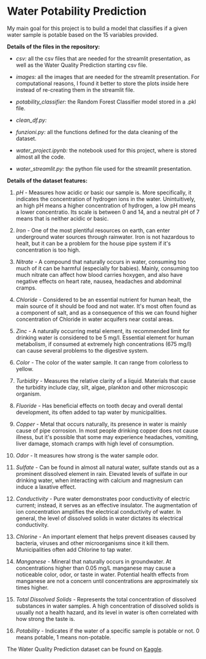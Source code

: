 # Water Potability Prediction

My main goal for this project is to build a model that classifies if a given water sample is potable based on the 15 variables provided.

**Details of the files in the repository:**

- *csv:* all the csv files that are needed for the streamlit presentation, as well as the Water Quality Prediction starting csv file.

- *images:* all the images that are needed for the streamlit presentation. For computational reasons, I found it better to store the plots inside here instead of re-creating them in the streamlit file.

- *potability_classifier:* the Random Forest Classifier model stored in a .pkl file.

- *clean_df.py:* 

- *funzioni.py:* all the functions defined for the data cleaning of the dataset.

- *water_project.ipynb:* the notebook used for this project, where is stored almost all the code.

- *water_streamlit.py:* the python file used for the streamlit presentation.

**Details of the dataset features:**

1) *pH -* Measures how acidic or basic our sample is. More specifically, it indicates the concentration of hydrogen ions in the water. Unintuitively, an high pH means a higher concentration of hydrogen, a low pH means a lower concentratio. Its scale is between 0 and 14, and a neutral pH of 7 means that is neither acidic or basic.

2) *Iron -* One of the most plentiful resources on earth, can enter underground water sources through rainwater. Iron is not hazardous to healt, but it can be a problem for the house pipe system if it's concentration is too high.

3) *Nitrate -* A compound that naturally occurs in water, consuming too much of it can be harmful (especially for babies). Mainly, consuming too much nitrate can affect how blood carries hoxygen, and also have negative effects on heart rate, nausea, headaches and abdominal cramps.

4) *Chloride -* Considered to be an essential nutrient for human healt, the main source of it should be food and not water. It's most often found as a component of salt, and as a consequence of this we can found higher concentration of Chloride in water acquifers near costal areas.

5) *Zinc -* A naturally occurring metal element, its recommended limit for drinking water is considered to be 5 mg/l. Essential element for human metabolism, if consumed at extremely high concentrations (675 mg/l) can cause several problems to the digestive system.

6) *Color -* The color of the water sample. It can range from colorless to yellow.

7) *Turbidity -* Measures the relative clarity of a liquid. Materials that cause the turbidity include clay, silt, algae, plankton and other microscopic organism.

8) *Fluoride -* Has beneficial effects on tooth decay and overall dental development, its often added to tap water by municipalities.

9) *Copper -* Metal that occurs naturally, its presence in water is mainly cause of pipe corrosion. In most people drinking copper does not cause illness, but it's possible that some may experience headaches, vomiting, liver damage, stomach cramps with high level of consumption.

10) *Odor -* It measures how strong is the water sample odor.

11) *Sulfate -* Can be found in almost all natural water, sulfate stands out as a prominent dissolved element in rain. Elevated levels of sulfate in our drinking water, when interacting with calcium and magnesium can induce a laxative effect.

12) *Conductivity -* Pure water demonstrates poor conductivity of electric current; instead, it serves as an effective insulator. The augmentation of ion concentration amplifies the electrical conductivity of water. In general, the level of dissolved solids in water dictates its electrical conductivity.

13) *Chlorine -* An important element that helps prevent diseases caused by bacteria, viruses and other microorganisms since it kill them. Municipalities often add Chlorine to tap water.

14) *Manganese -* Mineral that naturally occurs in groundwater. At concentrations higher than 0.05 mg/L manganese may cause a noticeable color, odor, or taste in water. Potential health effects from manganese are not a concern until concentrations are approximately six times higher.

15) *Total Dissolved Solids -* Represents the total concentration of dissolved substances in water samples. A high concentration of dissolved solids is usually not a health hazard, and its level in water is often correlated with how strong the taste is.

16) *Potability -* Indicates if the water of a specific sample is potable or not. 0 means potable, 1 means non-potable.

The Water Quality Prediction dataset can be found on [Kaggle](https://www.kaggle.com/datasets/vanthanadevi08/water-quality-prediction).